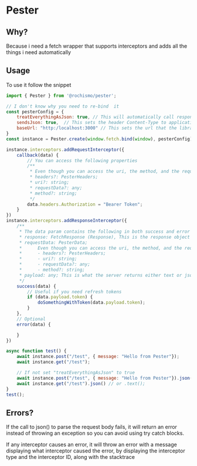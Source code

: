 # Pester

## Why?

Because i need a fetch wrapper that supports interceptors and adds all the things i need automatically

## Usage

To use it follow the snippet

```javascript
import { Pester } from '@rochismo/pester';

// I don't know why you need to re-bind  it
const pesterConfig = {
    treatEverythingAsJson: true, // This will automatically call response.json(), you won't have to specify manually upon it's call (shown later)
    sendsJson: true,  // This sets the header Content-Type to application/json, if it's not set, or set to false the header will be set to form data
    baseUrl: "http:/localhost:3000" // This sets the url that the library will point to (defaults to "/")
}
const instance = Pester.create(window.fetch.bind(window), pesterConfig)

instance.interceptors.addRequestInterceptor({
    callback(data) {
        // You can access the following properties
        /**
         * Even though you can access the uri, the method, and the request data, i would not touch them because that could cause unexpected behavior
         * headers?: PesterHeaders; 
         * uri?: string;
         * requestData?: any;
         * method?: string;
         */
        data.headers.Authorization = "Bearer Token";
    }
})
instance.interceptors.addResponseInterceptor({
    /**
     * The data param contains the following in both success and error callback
     * response: FetchResponse (Response), This is the response object that fetch will give you
     * requestData: PesterData;
     *      Even though you can access the uri, the method, and the request data, i would not touch them because that could cause unexpected behavior
     *      - headers?: PesterHeaders;
     *      - uri?: string;
     *      - requestData?: any;
     *      - method?: string;
     * payload: any; This is what the server returns either text or json (blob is not contemplated yet)
     */ 
    success(data) {
        // Useful if you need refresh tokens
        if (data.payload.token) {
            doSomethingWithToken(data.payload.token);
        }
    },
    // Optional
    error(data) {

    } 
})

async function test() {
    await instance.post("/test", { message: "Hello from Pester"});
    await instance.get("/test");

    // If not set "treatEverythingAsJson" to true
    await instance.post("/test", { message: "Hello from Pester"}).json() // or .text();
    await instance.get("/test").json() // or .text();
}
test();
```

## Errors?
If the call to json() to parse the request body fails, it will return an error instead of throwing an exception so you can avoid using try catch blocks.

If any interceptor causes an error, it will throw an error with a message displaying what interceptor caused the error, by displaying the interceptor type and the  interceptor ID, along with the stacktrace

